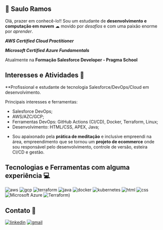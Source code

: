 
## 🧐 Saulo Ramos
Olá, prazer em conhecê-lo!! Sou um estudante de **desenvolvimento e computação em nuvem** ☁ movido por *desafios* e com uma paixão enorme por *aprender*.

***AWS Certified Cloud Practitioner***

***Microsoft Certified Azure Fundamentals***   

Atualmente na **Formação Salesforce Developer - Pragma School**

## Interesses e Atividades 📝

**Profissional e estudante de tecnologia Salesforce/DevOps/Cloud em desenvolvimento.

Principais interesses e ferramentas:
- Salesforce DevOps;
- AWS/AZC/GCP;
- Ferramentas DevOps: GitHub Actions (CI/CD), Docker, Terraform, Linux;
- Desenvolvimento: HTML/CSS, APEX, Java;

* Sou apaixonado pela **prática de meditação** e inclusive empreendi na área, empreendimento que se tornou um **projeto de ecommerce** onde sou responsável pelo desenvolvimento, controle de versão, esteira CI/CD e gestão.

## Tecnologias e Ferramentas com alguma experiência 💻

![aws](https://img.shields.io/badge/Amazon_AWS-FF9900?style=for-the-badge&logo=amazonaws&logoColor=white)       ![gcp](https://img.shields.io/badge/Google_Cloud-4285F4?style=for-the-badge&logo=google-cloud&logoColor=white)      ![terraform](https://img.shields.io/badge/Terraform-7B42BC?style=for-the-badge&logo=terraform&logoColor=white)          ![java](https://img.shields.io/badge/Java-ED8B00?style=for-the-badge&logo=java&logoColor=white)         ![docker](https://img.shields.io/badge/Docker-2CA5E0?style=for-the-badge&logo=docker&logoColor=white)       ![kubernetes](https://img.shields.io/badge/kubernetes-326ce5.svg?&style=for-the-badge&logo=kubernetes&logoColor=white)       ![html](https://img.shields.io/badge/HTML-239120?style=for-the-badge&logo=html5&logoColor=white)       ![css](https://img.shields.io/badge/CSS3-1572B6?style=for-the-badge&logo=css3&logoColor=white)       ![Microsoft Azure](https://img.shields.io/badge/Microsoft_Azure-0089D6?style=for-the-badge&logo=microsoft-azure&logoColor=white)       ![Terraform](https://img.shields.io/badge/Terraform-7B42BC?style=for-the-badge&logo=terraform&logoColor=white))          
##  Contato 📱
[![linkedin](https://img.shields.io/badge/linkedin-0A66C2?style=for-the-badge&logo=linkedin&logoColor=white)](https://www.linkedin.com/in/saulooramos/)     [![gmail](https://img.shields.io/badge/Gmail-D14836?style=for-the-badge&logo=gmail&logoColor=white)](https://mailto:saulooramos@gmail.com)

